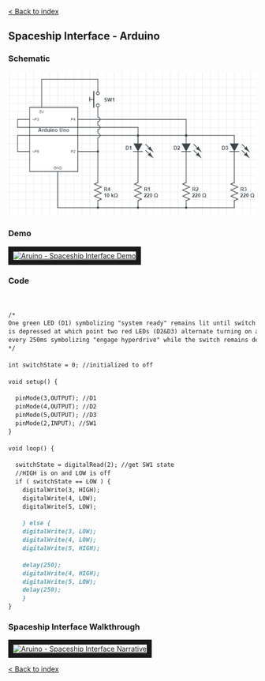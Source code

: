 <a href = "index.md" >  < Back to index </a>

## Spaceship Interface - Arduino

### Schematic

<img src = "images/spaceShipInterfaceSchematic.png">

### Demo

<a href="http://www.youtube.com/watch?feature=player_embedded&v=XCVt5tGuaa8
" target="_blank"><img src="http://img.youtube.com/vi/XCVt5tGuaa8/0.jpg" 
alt="Aruino - Spaceship Interface Demo" width="240" height="180" border="10" /></a>

### Code

```markdown


/*
One green LED (D1) symbolizing "system ready" remains lit until switch (SW1)
is depressed at which point two red LEDs (D2&D3) alternate turning on and off
every 250ms symbolizing "engage hyperdrive" while the switch remains depressed.
*/

int switchState = 0; //initialized to off

void setup() {

  pinMode(3,OUTPUT); //D1
  pinMode(4,OUTPUT); //D2
  pinMode(5,OUTPUT); //D3
  pinMode(2,INPUT); //SW1
}

void loop() {

  switchState = digitalRead(2); //get SW1 state
  //HIGH is on and LOW is off
  if ( switchState == LOW ) {
    digitalWrite(3, HIGH);
    digitalWrite(4, LOW);
    digitalWrite(5, LOW);

    } else {
    digitalWrite(3, LOW);
    digitalWrite(4, LOW);
    digitalWrite(5, HIGH);
    
    delay(250);
    digitalWrite(4, HIGH);
    digitalWrite(5, LOW);
    delay(250);
    }
}
```
### Spaceship Interface Walkthrough

<a href="http://www.youtube.com/watch?feature=player_embedded&v=_uJQshS_Upg
" target="_blank"><img src="http://img.youtube.com/vi/_uJQshS_Upg/0.jpg" 
alt="Aruino - Spaceship Interface Narrative" width="240" height="180" border="10" /></a>

<a href = "index.md" >  < Back to index </a>
